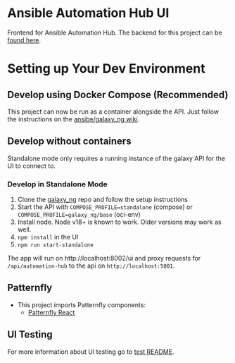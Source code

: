 # Ansible Automation Hub UI

Frontend for Ansible Automation Hub. The backend for this project can be [found here](https://github.com/ansible/galaxy_ng/).

# Setting up Your Dev Environment

## Develop using Docker Compose (Recommended)

This project can now be run as a container alongside the API. Just follow the instructions on the [ansibe/galaxy_ng wiki](https://github.com/ansible/galaxy_ng/wiki/Development-Setup).

## Develop without containers

Standalone mode only requires a running instance of the galaxy API for the UI to connect to.

### Develop in Standalone Mode

1. Clone the [galaxy_ng](https://github.com/ansible/galaxy_ng) repo and follow the setup instructions
2. Start the API with `COMPOSE_PROFILE=standalone` (compose) or `COMPOSE_PROFILE=galaxy_ng/base` (oci-env)
3. Install node. Node v18+ is known to work. Older versions may work as well.
4. `npm install` in the UI
5. `npm run start-standalone`

The app will run on http://localhost:8002/ui and proxy requests for `/api/automation-hub` to the api on `http://localhost:5001`.

## Patternfly

- This project imports Patternfly components:
  - [Patternfly React](https://github.com/patternfly/patternfly-react)

## UI Testing

For more information about UI testing go to [test README](https://github.com/ansible/ansible-hub-ui/tree/stable-4.7/test/README.md).
